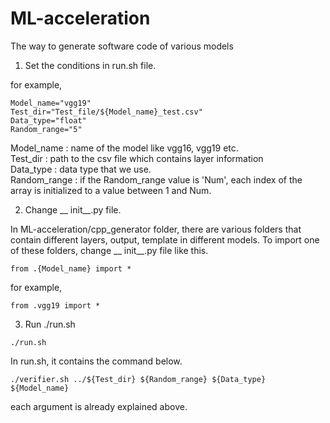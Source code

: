 # ML-acceleration  

The way to generate software code of various models

1. Set the conditions in run.sh file. 
  
for example,  
```
Model_name="vgg19"
Test_dir="Test_file/${Model_name}_test.csv"
Data_type="float"
Random_range="5"  
```  
Model_name : name of the model like vgg16, vgg19 etc.  
Test_dir : path to the csv file which contains layer information  
Data_type : data type that we use.  
Random_range : if the Random_range value is 'Num', each index of the array is initialized to a value between 1 and Num.  

2. Change __ init__.py file.

In ML-acceleration/cpp_generator folder, there are various folders that contain different layers, output, template in different models.
To import one of these folders, change __ init__.py file like this.

```  
from .{Model_name} import *
```   

for example,  
```  
from .vgg19 import *
``` 


3. Run ./run.sh  
```
./run.sh
```  
  In run.sh, it contains the command below.
  
  ```
  ./verifier.sh ../${Test_dir} ${Random_range} ${Data_type} ${Model_name}
  ```
  each argument is already explained above.      
   
